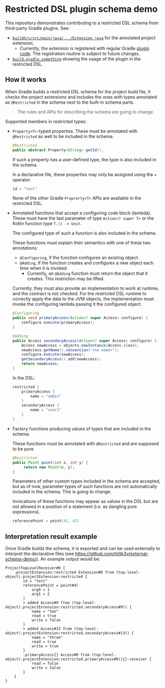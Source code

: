 # Restricted DSL plugin schema demo

This repository demonstrates contributing to a restricted DSL schema from third-party Gradle plugins. See:

* [`buildSrc/src/main/java/.../Extension.java`](buildSrc/src/main/java/com/example/restricted/Extension.java) 
  for the annotated project extension;
  * Currently, the extension is registered with regular Gradle [plugin code](https://github.com/h0tk3y/restricted-dsl-plugin-schema-demo/blob/master/buildSrc/src/main/java/com/example/restricted/RestrictedPlugin.java#L13). The registration routine is subject to future changes.
* [`build.gradle.something`](build.gradle.something) showing the usage of the plugin in the restricted DSL.

## How it works

When Gradle builds a restricted DSL schema for the project build file, it checks the project extensions and includes
the ones with types annotated as `@Restricted` in the schema next to the built-in schema parts.

> The rules and APIs for describing the schema are going to change.

Supported members in restricted types:

* `Property<T>`-typed properties. These must be annotated with `@Restricted` as well to be included in the schema.

  ```java
  @Restricted
  public abstract Property<String> getId();
  ```

  If such a property has a user-defined type, the type is also included in the schema.

  In a declarative file, these properties may only be assigned using the `=` operator.
  
  ```kotlin
  id = "test"
  ```
  
  None of the other Gradle `Proprerty<T>` APIs are available in the restricted DSL.

* Annotated functions that accept a configuring code block (lambda). 
  These must have the last parameter of type `Action<? super T>` or the Kotlin function type `T.() -> Unit`.
  
  The configured type of such a function is also included in the schema.

  These functions must explain their semantics with one of these two annotations:

  * `@Configuring`, if the function configures an existing object.
  * `@Adding`, if the function creates and configures a new object each time when it is invoked.
    * Currently, an `@Adding` function must return the object that it creates. This restriction may be lifted.
  
  Currently, they must also provide an implementation to work at runtime, and the contract is not checked.
  For the restricted DSL runtime to correctly apply the data to the JVM objects, the implementation must invoke
  the configuring lambda passing it the configured object.

  ```java
  @Configuring
  public void primaryAccess(Action<? super Access> configure) {
      configure.execute(primaryAccess);
  }
  
  @Adding
  public Access secondaryAccess(Action<? super Access> configure) {
      Access newAccess = objects.newInstance(Access.class);
      newAccess.getName().convention("<no name>");
      configure.execute(newAccess);
      getSecondaryAccess().add(newAccess);
      return newAccess;
  }
  ```
  
  In the DSL:

  ```kotlin
  restricted {
      primaryAccess {
          name = "admin"
      }
      secondaryAccess {
          name = "user1" 
      }
  }
  ```

* Factory functions producing values of types that are included in the schema.

  These functions must be annotated with `@Restricted` and are supposed to be pure.

  ```java
  @Restricted
  public Point point(int x, int y) {
       return new Point(x, y);
  }
  ```
  
  Parameters of other custom types included in the schema are accepted, but as of now, parameter types of such functions 
  are not automatically included in the schema. This is going to change. 
  
  Invocations of these functions may appear as values in the DSL but are not allowed in a position of a statement 
  (i.e. as dangling pure expressions).

  ```kotlin
  referencePoint = point(42, 42)
  ```

## Interpretation result example

Once Gradle builds the schema, it is exported and can be used externally to interpret the declarative files 
(see https://github.com/h0tk3y/external-schema-demo/). An example output would be:

```text
ProjectTopLevelReceiver#0 {
    .projectExtension:restricted Extension#0 from (top-level-object).projectExtension:restricted {
        id = "test"
        referencePoint = point#4(
            arg0 = 1
            arg1 = 2
        )
        + added Access#9 from (top-level-object).projectExtension:restricted.secondaryAccess#9() {
            name = "two"
            read = true
            write = false
        }
        + added Access#13 from (top-level-object).projectExtension:restricted.secondaryAccess#13() {
            name = "three"
            read = true
            write = true
        }
        .primaryAccess{} Access#0 from (top-level-object).projectExtension:restricted.primaryAccess#6(){}-receiver {
            read = false
            write = false
        }
    }
}
```
